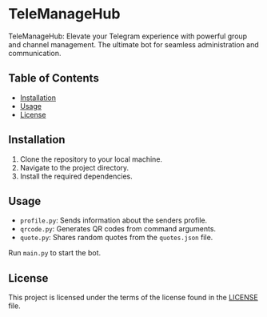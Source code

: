 # TeleManageHub

TeleManageHub: Elevate your Telegram experience with powerful group and channel management. The ultimate bot for seamless administration and communication.

## Table of Contents

- [Installation](#installation)
- [Usage](#usage)
- [License](#license)

## Installation

1. Clone the repository to your local machine.
2. Navigate to the project directory.
3. Install the required dependencies.

## Usage

- `profile.py`: Sends information about the senders profile.
- `qrcode.py`: Generates QR codes from command arguments.
- `quote.py`: Shares random quotes from the `quotes.json` file.

Run `main.py` to start the bot.

## License

This project is licensed under the terms of the license found in the [LICENSE](LICENSE) file.